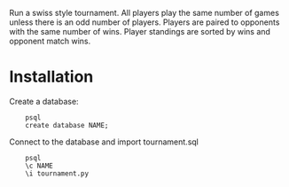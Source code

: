 Run a swiss style tournament. All players play the same number of games unless there is an odd number of players.
Players are paired to opponents with the same number of wins.
Player standings are sorted by wins and opponent match wins.

# Installation

Create a database:
```
	psql
	create database NAME;
```
	
Connect to the database and import tournament.sql
```
	psql
	\c NAME
	\i tournament.py
```